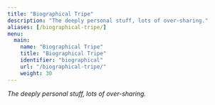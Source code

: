 ```yaml
---
title: "Biographical Tripe"
description: "The deeply personal stuff, lots of over-sharing."
aliases: [/biographical-tripe/]
menu:
  main:
    name: "Biographical Tripe"
    title: "Biographical Tripe"
    identifier: "biographical"
    url: "/biographical-tripe/"
    weight: 30
---
```


*The deeply personal stuff, lots of over-sharing.*